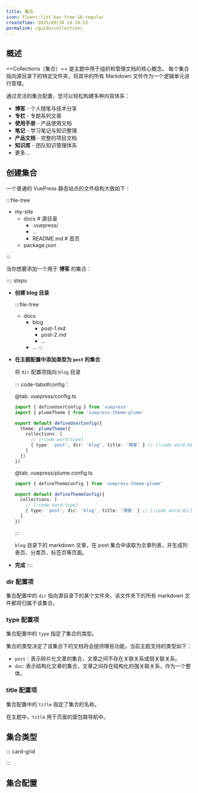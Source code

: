 ```yaml
---
title: 集合
icon: fluent:list-bar-tree-16-regular
createTime: 2025/09/28 14:14:53
permalink: /guide/collection/
---
```


## 概述

==Collections（集合）== 是主题中用于组织和管理文档的核心概念。
每个集合指向源目录下的特定文件夹，将其中的所有 Markdown 文件作为一个逻辑单元进行管理。

通过灵活的集合配置，您可以轻松构建多种内容体系：

- **博客** - 个人随笔与技术分享
- **专栏** - 专题系列文章
- **使用手册** - 产品使用文档
- **笔记** - 学习笔记与知识整理
- **产品文档** - 完整的项目文档
- **知识库** - 团队知识管理体系
- 更多...

## 创建集合

一个普通的 VuePress 静态站点的文件结构大致如下：

:::file-tree

- my-site
  - docs \# 源目录
    - .vuepress/
    - …
    - README.md \# 首页
  - package.json

:::

当你想要添加一个用于 **博客** 的集合：

:::: steps

- **创建 blog 目录**

  :::file-tree
  - docs
    - blog
      - post-1.md
      - post-2.md
      - …
    - …
  :::

- **在主题配置中添加类型为 `post` 的集合**

  将 `dir` 配置项指向 `blog` 目录

  ::: code-tabs#config：

  @tab .vuepress/config.ts

  ```ts twoslash
  import { defineUserConfig } from 'vuepress'
  import { plumeTheme } from 'vuepress-theme-plume'

  export default defineUserConfig({
    theme: plumeTheme({
      collections: [
        // [!code word:type]
        { type: 'post', dir: 'blog', title: '博客' } // [!code word:dir]
      ]
    })
  })
  ```

  @tab .vuepress/plume.config.ts

  ```ts twoslash
  import { defineThemeConfig } from 'vuepress-theme-plume'

  export default defineThemeConfig({
    collections: [
      // [!code word:type]
      { type: 'post', dir: 'blog', title: '博客' } // [!code word:dir]
    ]
  })
  ```

  :::

  `blog` 目录下的 markdown 文章，在 post 集合中读取为文章列表，并生成列表页、分类页、标签页等页面。

- **完成**
::::

### dir 配置项

集合配置中的 `dir` 指向源目录下的某个文件夹，该文件夹下的所有 markdown 文件都将归属于该集合。

### type 配置项

集合配置中的 `type` 指定了集合的类型。

集合的类型决定了该集合下的文档将会提供哪些功能，当前主题支持的类型如下：

- `post`：表示碎片化文章的集合，文章之间不存在关联关系或弱关联关系。
- `doc`: 表示结构化文章的集合，文章之间存在结构化的强关联关系，作为一个整体。

### title 配置项

集合配置中的 `title` 指定了集合的名称。

在主题中，`title` 用于页面的面包屑导航中。

## 集合类型

::: card-grid

<LinkCard title="post 集合" href="./collection-post.md" icon="mdi:post-outline" />
<LinkCard title="doc 集合" href="./collection-doc.md" icon="streamline-ultimate:sidebar-line-left" />
:::

## 集合配置

<LinkCard title="集合配置" href="../../config/collections.md" />
